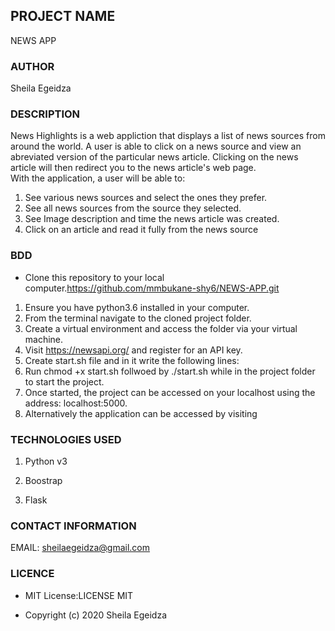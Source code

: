 ## PROJECT NAME

NEWS APP

### AUTHOR

Sheila Egeidza

### DESCRIPTION
<div class="jumbotron">
News Highlights is a web appliction that displays a list of news sources from around the world. A user is able to click on a news source and view an abreviated version of the particular news article. Clicking on the news article will then redirect you to the news article's web page.
</div>
With the application, a user will be able to:

1. See various news sources and select the ones they prefer.<br>
2. See all news sources from the source they selected.<br> 
3. See Image description and time the news article was created. <br>
4. Click on an article and read it fully from the news source<br>

### BDD

- Clone this repository to your local computer.https://github.com/mmbukane-shy6/NEWS-APP.git

1. Ensure you have python3.6 installed in your computer.
2. From the terminal navigate to the cloned project folder.
3. Create a virtual environment and access the folder via your virtual machine.
4. Visit https://newsapi.org/ and register for an API key.
5. Create start.sh file and in it write the following lines:
6. Run chmod +x start.sh follwoed by ./start.sh while in the project folder to start the project.
7. Once started, the project can be accessed on your localhost using the address: localhost:5000.
8. Alternatively the application can be accessed by visiting

### TECHNOLOGIES USED

1. Python v3

2. Boostrap

3. Flask

### CONTACT INFORMATION

EMAIL: sheilaegeidza@gmail.com

### LICENCE

- MIT License:LICENSE MIT

- Copyright (c) 2020 Sheila Egeidza



